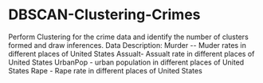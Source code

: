# DBSCAN-Clustering-Crimes
Perform Clustering for the crime data and identify the number of clusters formed and draw inferences.  Data Description:  Murder -- Muder rates in different places of United States  Assualt- Assualt rate in different places of United States  UrbanPop - urban population in different places of United States  Rape - Rape rate in different places of United States
